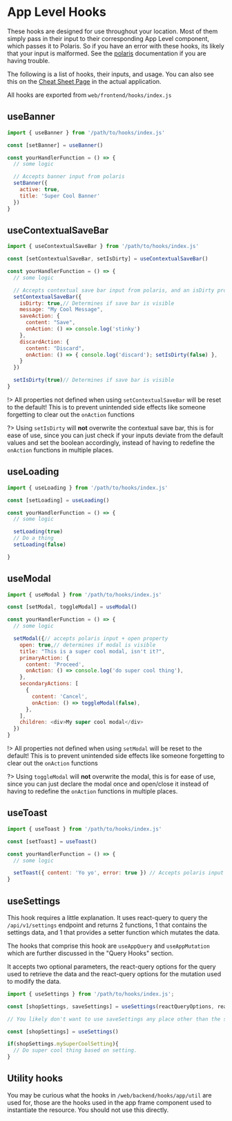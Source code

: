 # App Level Hooks

These hooks are designed for use throughout your location. Most of them simply pass in their input to their corresponding App Level component, which passes it to Polaris. So if you have an error with these hooks, its likely that your input is malformed. See the [polaris](https://polaris.shopify.com/components) documentation if you are having trouble.

The following is a list of hooks, their inputs, and usage. You can also see this on the [Cheat Sheet Page](./frontend/cheat-sheet.md) in the actual application.

All hooks are exported from `web/frontend/hooks/index.js`

## useBanner

```js
import { useBanner } from '/path/to/hooks/index.js'

const [setBanner] = useBanner()

const yourHandlerFunction = () => {
  // some logic

  // Accepts banner input from polaris
  setBanner({
    active: true,
    title: 'Super Cool Banner'
  })
}

```

## useContextualSaveBar

```js
import { useContextualSaveBar } from '/path/to/hooks/index.js'

const [setContextualSaveBar, setIsDirty] = useContextualSaveBar()

const yourHandlerFunction = () => {
  // some logic

  // Accepts contextual save bar input from polaris, and an isDirty property
  setContextualSaveBar({
    isDirty: true,// Determines if save bar is visible
    message: "My Cool Message",
    saveAction: {
      content: "Save",
      onAction: () => console.log('stinky')
    },
    discardAction: {
      content: "Discard",
      onAction: () => { console.log('discard'); setIsDirty(false) },
    }
  })

  setIsDirty(true)// Determines if save bar is visible
}
```

!> All properties not defined when using `setContextualSaveBar` will be reset to the default! This is to prevent unintended side effects like someone forgetting to clear out the `onAction` functions

?> Using `setIsDirty` will **not** overwrite the contextual save bar, this is for ease of use, since you can just check if your inputs deviate from the default values and set the boolean accordingly, instead of having to redefine the `onAction` functions in multiple places.

## useLoading

```js
import { useLoading } from '/path/to/hooks/index.js'

const [setLoading] = useLoading()

const yourHandlerFunction = () => {
  // some logic

  setLoading(true)
  // Do a thing
  setLoading(false)

}

```

## useModal

```js
import { useModal } from '/path/to/hooks/index.js'

const [setModal, toggleModal] = useModal()

const yourHandlerFunction = () => {
  // some logic

  setModal({// accepts polaris input + open property
    open: true,// determines if modal is visible
    title: "This is a super cool modal, isn't it?",
    primaryAction: {
      content: 'Proceed',
      onAction: () => console.log('do super cool thing'),
    },
    secondaryActions: [
      {
        content: 'Cancel',
        onAction: () => toggleModal(false),
      },
    ],
    children: <div>My super cool modal</div>
  })
}
```

!> All properties not defined when using `setModal` will be reset to the default! This is to prevent unintended side effects like someone forgetting to clear out the `onAction` functions

?> Using `toggleModal` will **not** overwrite the modal, this is for ease of use, since you can just declare the modal once and open/close it instead of having to redefine the `onAction` functions in multiple places.

## useToast

```js
import { useToast } from '/path/to/hooks/index.js'

const [setToast] = useToast()

const yourHandlerFunction = () => {
  // some logic

  setToast({ content: 'Yo yo', error: true }) // Accepts polaris input
}
```

## useSettings

This hook requires a little explanation. It uses react-query to query the `/api/v1/settings` endpoint and returns 2 functions, 1 that contains the settings data, and 1 that provides a setter function which mutates the data.

The hooks that comprise this hook are `useAppQuery` and `useAppMutation` which are further discussed in the "Query Hooks" section.

It accepts two optional parameters, the react-query options for the query used to retrieve the data and the react-query options for the mutation used to modify the data.

```js
import { useSettings } from '/path/to/hooks/index.js';

const [shopSettings, saveSettings] = useSettings(reactQueryOptions, reactQueryMutationOptions)

// You likely don't want to use saveSettings any place other than the settings page, so most of the time your hook should look like this

const [shopSettings] = useSettings()

if(shopSettings.mySuperCoolSetting){
  // Do super cool thing based on setting.
}

```

## Utility hooks

You may be curious what the hooks in `/web/backend/hooks/app/util` are used for, those are the hooks used in the app frame component used to instantiate the resource. You should not use this directly.